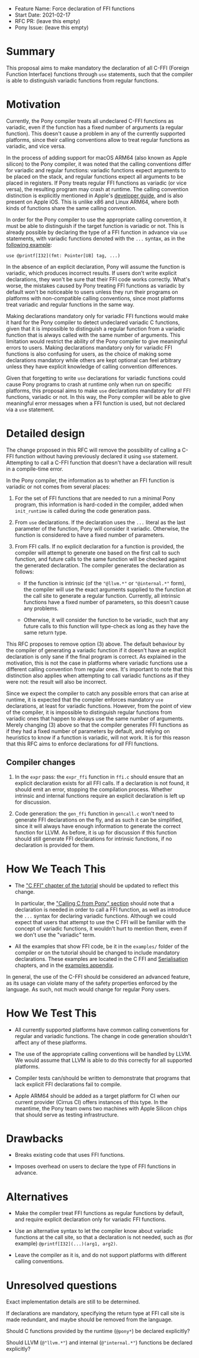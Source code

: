 - Feature Name: Force declaration of FFI functions
- Start Date: 2021-02-17
- RFC PR: (leave this empty)
- Pony Issue: (leave this empty)

# Summary

This proposal aims to make mandatory the declaration of all C-FFI (Foreign Function Interface) functions through `use` statements, such that the compiler is able to distinguish variadic functions from regular functions.

# Motivation

Currently, the Pony compiler treats all undeclared C-FFI functions as variadic, even if the function has a fixed number of arguments (a regular function). This doesn't cause a problem in any of the currently supported platforms, since their calling conventions allow to treat regular functions as variadic, and vice versa.

In the process of adding support for macOS ARM64 (also known as Apple silicon) to the Pony compiler, it was noted that the calling conventions differ for variadic and regular functions: variadic functions expect arguments to be placed on the stack, and regular functions expect all arguments to be placed in registers. If Pony treats regular FFI functions as variadic (or vice versa), the resulting program may crash at runtime. The calling convention distinction is explicitly mentioned in Apple's [developer guide](https://developer.apple.com/documentation/apple_silicon/addressing_architectural_differences_in_your_macos_code#3616882), and is also present on Apple iOS. This is unlike x86 and Linux ARM64, where both kinds of functions share the same calling convention.

In order for the Pony compiler to use the appropriate calling convention, it must be able to distinguish if the target function is variadic or not. This is already possible by declaring the type of a FFI function in advance via `use` statements, with variadic functions denoted with the `...` syntax, as in the [following example](https://github.com/ponylang/ponyc/blob/5adc352daca5666d3e3418bdbbe544ecf62036cb/examples/ifdef/ifdef.pony#L6):

```pony
use @printf[I32](fmt: Pointer[U8] tag, ...)
```

In the absence of an explicit declaration, Pony will assume the function is variadic, which produces incorrect results. If users don't write explicit declarations, they won't be sure that their FFI code works correctly. What's worse, the mistakes caused by Pony treating FFI functions as variadic by default won't be noticeable to users unless they run their programs on platforms with non-compatible calling conventions, since most platforms treat variadic and regular functions in the same way.

Making declarations mandatory only for variadic FFI functions would make it hard for the Pony compiler to detect undeclared variadic C functions, given that it is impossible to distinguish a regular function from a variadic function that is always called with the same number of arguments. This limitation would restrict the ability of the Pony compiler to give meaningful errors to users. Making declarations mandatory only for variadic FFI functions is also confusing for users, as the choice of making some declarations mandatory while others are kept optional can feel arbitrary unless they have explicit knowledge of calling convention differences.

Given that forgetting to write `use` declarations for variadic functions could cause Pony programs to crash at runtime only when run on specific platforms, this proposal aims to make `use` declarations mandatory for _all_ FFI functions, variadic or not. In this way, the Pony compiler will be able to give meaningful error messages when a FFI function is used, but not declared via a `use` statement.

# Detailed design

The change proposed in this RFC will remove the possibility of calling a C-FFI function without having previously declared it using `use` statement. Attempting to call a C-FFI function that doesn't have a declaration will result in a compile-time error.

In the Pony compiler, the information as to whether an FFI function is variadic or not comes from several places:

1. For the set of FFI functions that are needed to run a minimal Pony program, this information is hard-coded in the compiler, added when `init_runtime` is called during the code generation pass.

2. From `use` declarations. If the declaration uses the `...` literal as the last parameter of the function, Pony will consider it variadic. Otherwise, the function is considered to have a fixed number of parameters.

3. From FFI calls. If no explicit declaration for a function is provided, the compiler will attempt to generate one based on the first call to such function, and future calls to the same function will be checked against the generated declaration. The compiler generates the declaration as follows:

    - If the function is intrinsic (of the `"@llvm.*"` or `"@internal.*"` form), the compiler will use the exact arguments supplied to the function at the call site to generate a regular function. Currently, all intrinsic functions have a fixed number of parameters, so this doesn't cause any problems.

    - Otherwise, it will consider the function to be variadic, such that any future calls to this function will type-check as long as they have the same return type.

This RFC proposes to remove option (3) above. The default behaviour by the compiler of generating a variadic function if it doesn't have an explicit declaration is only sane if the final program is correct. As explained in the motivation, this is not the case in platforms where variadic functions use a different calling convention from regular ones. It's important to note that this distinction also applies when attempting to call variadic functions as if they were not: the result will also be incorrect.

Since we expect the compiler to catch any possible errors that can arise at runtime, it is expected that the compiler enforces mandatory `use` declarations, at least for variadic functions. However, from the point of view of the compiler, it is impossible to distinguish regular functions from variadic ones that happen to always use the same number of arguments. Merely changing (3) above so that the compiler generates FFI functions as if they had a fixed number of parameters by default, and relying on heuristics to know if a function is variadic, will not work. It is for this reason that this RFC aims to enforce declarations for _all_ FFI functions.

## Compiler changes

1. In the `expr` pass: the `expr_ffi` function in `ffi.c` should ensure that an explicit declaration exists for all FFI calls. If a declaration is not found, it should emit an error, stopping the compilation process. Whether intrinsic and internal functions require an explicit declaration is left up for discussion.

2. Code generation: the `gen_ffi` function in `gencall.c` won't need to generate FFI declarations on the fly, and as such it can be simplified, since it will always have enough information to generate the correct function for LLVM. As before, it is up for discussion if this function should still generate FFI declarations for intrinsic functions, if no declaration is provided for them.

# How We Teach This

- The ["C FFI" chapter of the tutorial](https://tutorial.ponylang.io/c-ffi.html) should be updated to reflect this change.

    In particular, the ["Calling C from Pony" section](https://tutorial.ponylang.io/c-ffi/calling-c.html) should note that a declaration is needed in order to call a FFI function, as well as introduce the `...` syntax for declaring variadic functions. Although we could expect that users that attempt to use the C FFI will be familiar with the concept of variadic functions, it wouldn't hurt to mention them, even if we don't use the "variadic" term.

- All the examples that show FFI code, be it in the `examples/` folder of the compiler or on the tutorial should be changed to include mandatory declarations. These examples are located in the C FFI and [Serialisation](https://tutorial.ponylang.io/appendices/serialisation.html) chapters, and in the [examples appendix](https://tutorial.ponylang.io/appendices/examples.html).

In general, the use of the C-FFI should be considered an advanced feature, as its usage can violate many of the safety properties enforced by the language. As such, not much would change for regular Pony users.

# How We Test This

* All currently supported platforms have common calling conventions for regular and variadic functions. The change in code generation shouldn't affect any of these platforms.

* The use of the appropriate calling conventions will be handled by LLVM. We would assume that LLVM is able to do this correctly for all supported platforms.

* Compiler tests can/should be written to demonstrate that programs that lack explicit FFI declarations fail to compile.

* Apple ARM64 should be added as a target platform for CI when our current provider (Cirrus CI) offers instances of this type. In the meantime, the Pony team owns two machines with Apple Silicon chips that should serve as testing infrastructure.

# Drawbacks

* Breaks existing code that uses FFI functions.

* Imposes overhead on users to declare the type of FFI functions in advance.

# Alternatives

* Make the compiler treat FFI functions as regular functions by default, and require explicit declaration only for variadic FFI functions.

* Use an alternative syntax to let the compiler know about variadic functions at the call site, so that a declaration is not needed, such as (for example) `@printf[I32](...)(arg1, arg2)`.

* Leave the compiler as it is, and do not support platforms with different calling conventions.

# Unresolved questions

Exact implementation details are still to be determined.

If declarations are mandatory, specifying the return type at FFI call site is made redundant, and maybe should be removed from the language.

Should C functions provided by the runtime (`@pony*`) be declared explicitly?

Should LLVM (`@"llvm.*"`) and internal (`@"internal.*"`) functions be declared explicitly?
